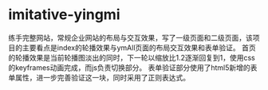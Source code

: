 # imitative-yingmi
练手完整网站，常规企业网站的布局与交互效果，写了一级页面和二级页面，该项目的主要看点是index的轮播效果与ymAll页面的布局交互效果和表单验证。
首页的轮播效果是当前轮播图淡出的同时，下一轮以缩放比1.2逐渐回复到1，使用css的keyframes动画完成，而js负责切换部分。
表单验证部分使用了html5新增的表单属性，进一步完善验证这一块，同时采用了正则表达式。


